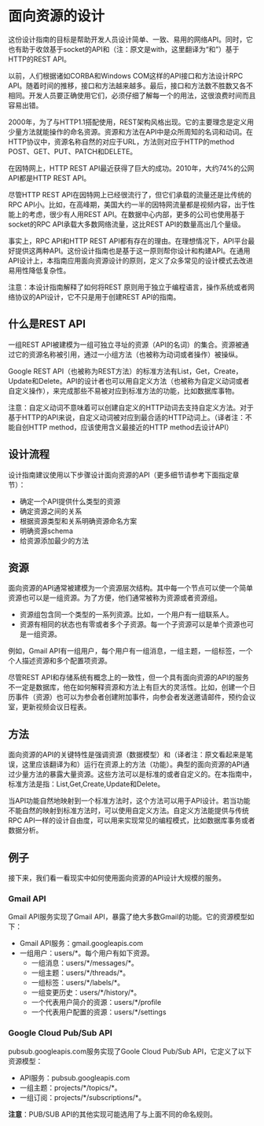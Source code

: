 # 面向资源的设计

这份设计指南的目标是帮助开发人员设计简单、一致、易用的网络API。同时，它也有助于收敛基于socket的API和（注：原文是with，这里翻译为“和”）基于HTTP的REST API。

以前，人们根据诸如CORBA和Windows COM这样的API接口和方法设计RPC API。随着时间的推移，接口和方法越来越多。最后，接口和方法数不胜数又各不相同。开发人员要正确使用它们，必须仔细了解每一个的用法，这很浪费时间而且容易出错。

2000年，为了与HTTP1.1搭配使用，REST架构风格出现。它的主要理念是定义用少量方法就能操作的命名资源。资源和方法在API中是众所周知的名词和动词。在HTTP协议中，资源名称自然的对应于URL，方法则对应于HTTP的method POST、GET、PUT、PATCH和DELETE。

在因特网上，HTTP REST API最近获得了巨大的成功。2010年，大约74%的公网API都是HTTP REST API。

尽管HTTP REST API在因特网上已经很流行了，但它们承载的流量还是比传统的RPC API小。比如，在高峰期，美国大约一半的因特网流量都是视频内容，出于性能上的考虑，很少有人用REST API。在数据中心内部，更多的公司也使用基于socket的RPC API承载大多数网络流量，这比REST API的数量高出几个量级。

事实上，RPC API和HTTP REST API都有存在的理由。在理想情况下，API平台最好提供这两种API。这份设计指南也是基于这一原则帮你设计和构建API。在通用API设计上，本指南应用面向资源设计的原则，定义了众多常见的设计模式去改进易用性降低复杂性。

注意：本设计指南解释了如何将REST 原则用于独立于编程语言，操作系统或者网络协议的API设计，它不只是用于创建REST API的指南。

## 什么是REST API
一组REST API被建模为一组可独立寻址的资源（API的名词）的集合。资源被通过它的资源名称被引用，通过一小组方法（也被称为动词或者操作）被操纵。

Google REST API（也被称为REST方法）的标准方法有List，Get，Create，Update和Delete。API的设计者也可以用自定义方法（也被称为自定义动词或者自定义操作），来完成那些不易被对应到标准方法的功能，比如数据库事物。

注意：自定义动词不意味着可以创建自定义的HTTP动词去支持自定义方法。对于基于HTTP的API来说，自定义动词被对应到最合适的HTTP动词上。（译者注：不能自创HTTP method，应该使用含义最接近的HTTP method去设计API）

## 设计流程

设计指南建议使用以下步骤设计面向资源的API（更多细节请参考下面指定章节）：
- 确定一个API提供什么类型的资源
- 确定资源之间的关系
- 根据资源类型和关系明确资源命名方案
- 明确资源schema
- 给资源添加最少的方法


## 资源

面向资源的API通常被建模为一个资源层次结构。其中每一个节点可以使一个简单资源也可以是一组资源。为了方便，他们通常被称为资源或者资源组。

- 资源组包含同一个类型的一系列资源。比如，一个用户有一组联系人。
- 资源有相同的状态也有零或者多个子资源。每一个子资源可以是单个资源也可是一组资源。
 
例如，Gmail API有一组用户，每个用户有一组消息，一组主题，一组标签，一个个人描述资源和多个配置项资源。

尽管REST API和存储系统有概念上的一致性，但一个具有面向资源的API的服务不一定是数据库，他在如何解释资源和方法上有巨大的灵活性。比如，创建一个日历事件（资源）也可以为参会者创建附加事件，向参会者发送邀请邮件，预约会议室，更新视频会议日程表。

## 方法
面向资源的API的关键特性是强调资源（数据模型）和（译者注：原文看起来是笔误，这里应该翻译为和）运行在资源上的方法（功能）。典型的面向资源的API通过少量方法的暴露大量资源。这些方法可以是标准的或者自定义的。在本指南中，标准方法是指：List,Get,Create,Update和Delete。

当API功能自然地映射到一个标准方法时，这个方法可以用于API设计。若当功能不能自然的映射到标准方法时，可以使用自定义方法。自定义方法能提供与传统RPC API一样的设计自由度，可以用来实现常见的编程模式，比如数据库事务或者数据分析。
## 例子
接下来，我们看一看现实中如何使用面向资源的API设计大规模的服务。
### Gmail API
Gmail API服务实现了Gmail API，暴露了绝大多数Gmail的功能。它的资源模型如下：
- Gmail API服务：gmail.googleapis.com
- 一组用户：users/*。每个用户有如下资源。
  - 一组消息：users/\*/messages/*。
  - 一组主题：users/\*/threads/*。
  - 一组标签：users/\*/labels/*。
  - 一组变更历史：users/\*/history/*。
  - 一个代表用户简介的资源：users/*/profile
  - 一个代表用户配置的资源：users/*/settings

### Google Cloud Pub/Sub API
pubsub.googleapis.com服务实现了Goole Cloud Pub/Sub API，它定义了以下资源模型：
- API服务：pubsub.googleapis.com
- 一组主题：projects/\*/topics/*。
- 一组订阅：projects/\*/subscriptions/*。

**注意**：PUB/SUB API的其他实现可能选用了与上面不同的命名规则。

